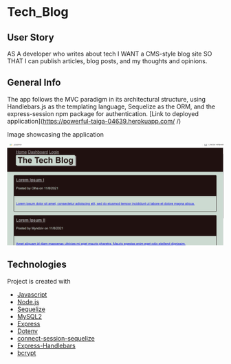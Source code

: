 # Tech_Blog

## User Story

AS A developer who writes about tech
I WANT a CMS-style blog site
SO THAT I can publish articles, blog posts, and my thoughts and opinions.


## General Info
The app follows the MVC paradigm in its architectural structure, using Handlebars.js as the templating language, Sequelize as the ORM, and the express-session npm package for authentication. [Link to deployed application](https://powerful-taiga-04639.herokuapp.com/ /)

Image showcasing the application 

![alt text](res/1.png)

## Technologies
Project is created with 
* [Javascript](https://www.javascript.com/)
* [Node.js](https://nodejs.org/en/)
* [Sequelize](https://www.npmjs.com/package/sequelize)
* [MySQL2](https://www.npmjs.com/package/mysql2)
* [Express](https://www.npmjs.com/package/express)
* [Dotenv](https://www.npmjs.com/package/dotenv)
* [connect-session-sequelize](https://www.npmjs.com/package/connect-session-sequelize)
* [Express-Handlebars](https://www.npmjs.com/package/express-handlebars)
* [bcrypt](https://www.npmjs.com/package/bcrypt)
